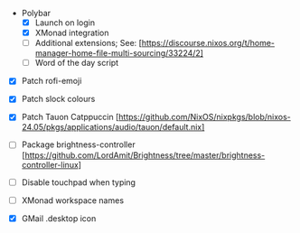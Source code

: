- Polybar
    - [x] Launch on login
    - [x] XMonad integration
    - [ ] Additional extensions; See: [https://discourse.nixos.org/t/home-manager-home-file-multi-sourcing/33224/2]
    - [ ] Word of the day script

- [x] Patch rofi-emoji

- [x] Patch slock colours
- [x] Patch Tauon Catppuccin [https://github.com/NixOS/nixpkgs/blob/nixos-24.05/pkgs/applications/audio/tauon/default.nix]
- [ ] Package brightness-controller [https://github.com/LordAmit/Brightness/tree/master/brightness-controller-linux]

- [ ] Disable touchpad when typing

- [ ] XMonad workspace names

- [x] GMail .desktop icon
